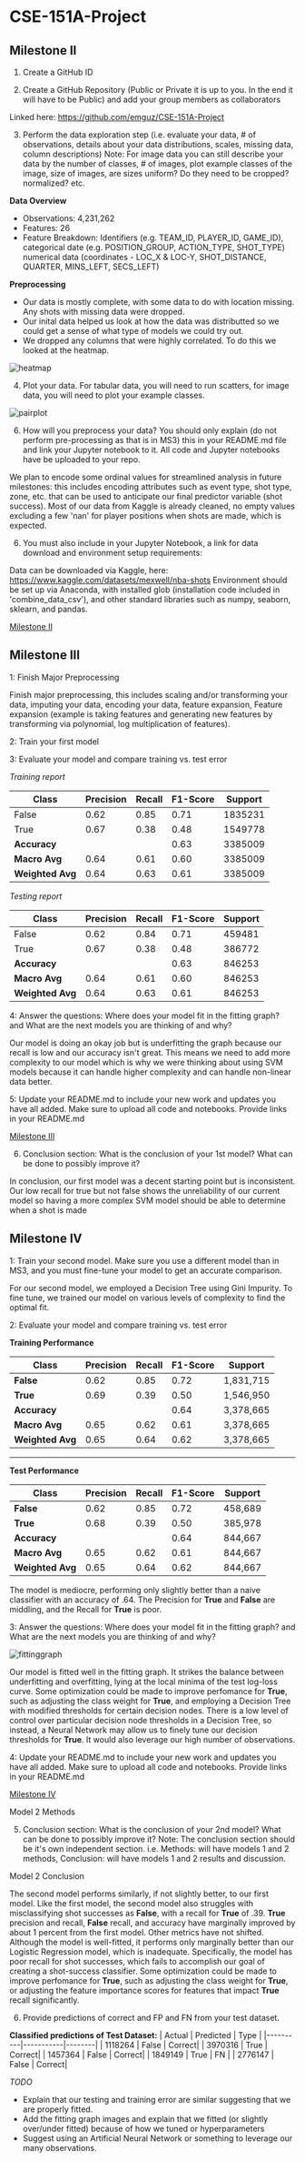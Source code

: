 # CSE-151A-Project


## Milestone II

1. Create a GitHub ID

2. Create a GitHub Repository (Public or Private it is up to you. In the end it will have to be Public) and add your group members as collaborators

Linked here: https://github.com/emguz/CSE-151A-Project

3. Perform the data exploration step (i.e. evaluate your data, # of observations, details about your data distributions, scales, missing data, column descriptions) Note: For image data you can still describe your data by the number of classes, # of images, plot example classes of the image, size of images, are sizes uniform? Do they need to be cropped? normalized? etc.

**Data Overview** 

- Observations: 4,231,262
- Features: 26
- Feature Breakdown: Identifiers (e.g. TEAM_ID, PLAYER_ID, GAME_ID), categorical date (e.g. POSITION_GROUP, ACTION_TYPE, SHOT_TYPE) numerical data (coordinates - LOC_X & LOC-Y, SHOT_DISTANCE, QUARTER, MINS_LEFT, SECS_LEFT)

**Preprocessing**

- Our data is mostly complete, with some data to do with location missing. Any shots with missing data were dropped.
- Our inital data helped us look at how the data was distributted so we could get a sense of what type of models we could try out.
- We dropped any columns that were highly correlated. To do this we looked at the heatmap.

![heatmap](images/heatmap.png)

4. Plot your data. For tabular data, you will need to run scatters, for image data, you will need to plot your example classes.

![pairplot](images/pairplot.png)

6. How will you preprocess your data? You should only explain (do not perform pre-processing as that is in MS3) this in your README.md file and link your Jupyter notebook to it. All code and  Jupyter notebooks have be uploaded to your repo.

We plan to encode some ordinal values for streamlined analysis in future milestones: this includes encoding attributes such as event type, shot type, zone, etc. that can be used to anticipate our final predictor variable (shot success). Most of our data from Kaggle is already cleaned, no empty values excluding a few 'nan' for player positions when shots are made, which is expected.

6. You must also include in your Jupyter Notebook, a link for data download and environment setup requirements:

Data can be downloaded via Kaggle, here: https://www.kaggle.com/datasets/mexwell/nba-shots
Environment should be set up via Anaconda, with installed glob (installation code included in 'combine_data_csv'), and other standard libraries such as numpy, seaborn, sklearn, and pandas. 

[Milestone II](explore.ipynb)

## Milestone III

1: Finish Major Preprocessing

Finish major preprocessing, this includes scaling and/or transforming your data, imputing your data, encoding your data, feature expansion, Feature expansion (example is taking features and generating new features by transforming via polynomial, log multiplication of features).

2: Train your first model

3: Evaluate your model and compare training vs. test error

*Training report*

| Class     | Precision | Recall | F1-Score | Support  |
|-----------|-----------|--------|----------|----------|
| False     | 0.62      | 0.85   | 0.71     | 1835231  |
| True      | 0.67      | 0.38   | 0.48     | 1549778  |
| **Accuracy** |         |        | 0.63     | 3385009  |
| **Macro Avg** | 0.64   | 0.61   | 0.60     | 3385009  |
| **Weighted Avg** | 0.64   | 0.63   | 0.61     | 3385009  |

*Testing report*

| Class     | Precision | Recall | F1-Score | Support  |
|-----------|-----------|--------|----------|----------|
| False     | 0.62      | 0.84   | 0.71     | 459481   |
| True      | 0.67      | 0.38   | 0.48     | 386772   |
| **Accuracy** |         |        | 0.63     | 846253   |
| **Macro Avg** | 0.64   | 0.61   | 0.60     | 846253   |
| **Weighted Avg** | 0.64   | 0.63   | 0.61     | 846253   |


4: Answer the questions: Where does your model fit in the fitting graph? and What are the next models you are thinking of and why?

Our model is doing an okay job but is underfitting the graph because our recall is low and our accuracy isn't great. This means we need to add more complexity to our model which is why we were thinking about using SVM models because it can handle higher complexity and can handle non-linear data better.

5: Update your README.md to include your new work and updates you have all added. Make sure to upload all code and notebooks. Provide links in your README.md

[Milestone III](preprocess.ipynb)

6. Conclusion section: What is the conclusion of your 1st model? What can be done to possibly improve it?

In conclusion, our first model was a decent starting point but is inconsistent. Our low recall for true but not false shows the unreliability of our current model so having a more complex SVM model should be able to determine when a shot is made

## Milestone IV

1: Train your second model. Make sure you use a different model than in MS3, and you must fine-tune your model to get an accurate comparison.

For our second model, we employed a Decision Tree using Gini Impurity. To fine tune, we trained our model on various levels of complexity to find the optimal fit.

2: Evaluate your model and compare training vs. test error

**Training Performance**

| Class       | Precision | Recall | F1-Score | Support  |
|-------------|-----------|--------|----------|----------|
| **False**   | 0.62      | 0.85   | 0.72     | 1,831,715 |
| **True**    | 0.69      | 0.39   | 0.50     | 1,546,950 |
| **Accuracy**|           |        | 0.64     | 3,378,665 |
| **Macro Avg** | 0.65    | 0.62   | 0.61     | 3,378,665 |
| **Weighted Avg** | 0.65 | 0.64   | 0.62     | 3,378,665 |

---

**Test Performance**

| Class       | Precision | Recall | F1-Score | Support |
|-------------|-----------|--------|----------|---------|
| **False**   | 0.62      | 0.85   | 0.72     | 458,689 |
| **True**    | 0.68      | 0.39   | 0.50     | 385,978 |
| **Accuracy**|           |        | 0.64     | 844,667 |
| **Macro Avg** | 0.65    | 0.62   | 0.61     | 844,667 |
| **Weighted Avg** | 0.65 | 0.64   | 0.62     | 844,667 |

The model is mediocre, performing only slightly better than a naive classifier with an accuracy of .64. The Precision for **True** and **False** are middling, and the Recall for **True** is poor. 

3: Answer the questions: Where does your model fit in the fitting graph? and What are the next models you are thinking of and why?

![fittinggraph](images/fittinggraph.png)

Our model is fitted well in the fitting graph. It strikes the balance between underfitting and overfitting, lying at the local minima of the test log-loss curve. Some optimization could be made to improve perfomance for **True**, such as adjusting the class weight for **True**, and employing a Decision Tree with modified thresholds for certain decision nodes. There is a low level of control over particular decision node thresholds in a Decision Tree, so instead, a Neural Network may allow us to finely tune our decision thresholds for **True**. It would also leverage our high number of observations.

4: Update your README.md to include your new work and updates you have all added. Make sure to upload all code and notebooks. Provide links in your README.md

  [Milestone IV](modelling.ipynb)
  
Model 2 Methods
  
5. Conclusion section: What is the conclusion of your 2nd model? What can be done to possibly improve it? Note: The conclusion section should be it's own independent section. i.e. Methods: will have models 1 and 2 methods, Conclusion: will have models 1 and 2 results and discussion. 

Model 2 Conclusion

The second model performs similarly, if not slightly better, to our first model. Like the first model, the second model also struggles with misclassifying shot successes as **False**, with a recall for **True** of .39. **True** precision and recall, **False** recall, and accuracy have marginally improved by about 1 percent from the first model. Other metrics have not shifted. Although the model is well-fitted, it performs only marginally better than our Logistic Regression model, which is inadequate. Specifically, the model has poor recall for shot successes, which fails to accomplish our goal of creating a shot-success classifier. Some optimization could be made to improve perfomance for **True**, such as adjusting the class weight for **True**, or adjusting the feature importance scores for features that impact **True** recall significantly. 
 
6. Provide predictions of correct and FP and FN from your test dataset.

**Classified predictions of Test Dataset:**
| Actual   | Predicted | Type   |
|----------|-----------|--------|
| 1118264  | False     | Correct|
| 3970316  | True      | Correct|
| 1457364  | False     | Correct|
| 1849149  | True      | FN     |
| 2776147  | False     | Correct|


*TODO*
- Explain that our testing and training error are similar suggesting that we are properly fitted.
- Add the fitting graph images and explain that we fitted (or slightly over/under fitted) because of how we tuned or hyperparameters
- Suggest using an Artificial Neural Network or something to leverage our many observations.

